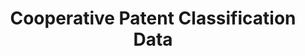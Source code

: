 ---
layout: default
bigquery: https://console.cloud.google.com/bigquery?p=patents-public-data&d=cpc&page=dataset
citation: '“Cooperative Patent Classification” by the EPO and USPTO, for public use. '
contributors: EPO, USPTO
cost: None
description: Cooperative Patent Classification Data contains the scheme and definitions
  of the Cooperative Patent Classification system for classifying patent documents.
  The CPC is the result of a partnership between the EPO and the USPTO in their joint
  effort to develop a common, internationally compatible classification system for
  technical documents, in particular patent publications, which will be used by both
  offices in the patent granting process
documentation: https://www.cooperativepatentclassification.org/cpcSchemeAndDefinitions
last_edit: 04/09/2022, 08:51:06
location: https://www.cooperativepatentclassification.org/index
maintained_by: USPTO, EPO
schema_fields:
- date_revised
- titlePart
- ipc_concordant
- child_groups
- breakdownCode
- residual_references
- symbol
- dateRevised
- title_full
- informativeReferences
- ipcConcordant
- parents
- limitingReferences
- children
- titleFull
- definition
- breakdown_code
- applicationReferences
- limiting_references
- application_references
- glossary
- status
- title_part
- not_allocatable
- sizeCache
- level
- residualReferences
- synonyms
- informative_references
- additional_only
- childGroups
- notAllocatable
shortname: cooperative_patent_classification
tags:
- patents
- science
title: Cooperative Patent Classification Data
uuid: 984374a7-16e9-4b35-9445-458daceb01bf
---
